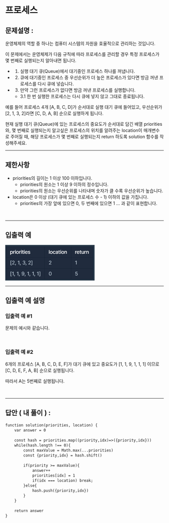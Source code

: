 # 프로세스

## 문제설명 :

운영체제의 역할 중 하나는 컴퓨터 시스템의 자원을 효율적으로 관리하는 것입니다.

이 문제에서는 운영체제가 다음 규칙에 따라 프로세스를 관리할 경우 특정 프로세스가 몇 번째로 실행되는지 알아내면 됩니다.

- 1. 실행 대기 큐(Queue)에서 대기중인 프로세스 하나를 꺼냅니다.
- 2. 큐에 대기중인 프로세스 중 우선순위가 더 높은 프로세스가 있다면 방금 꺼낸 프로세스를 다시 큐에 넣습니다.
- 3. 만약 그런 프로세스가 없다면 방금 꺼낸 프로세스를 실행합니다.
  - 3.1 한 번 실행한 프로세스는 다시 큐에 넣지 않고 그대로 종료됩니다.

예를 들어 프로세스 4개 [A, B, C, D]가 순서대로 실행 대기 큐에 들어있고, 우선순위가 [2, 1, 3, 2]라면 [C, D, A, B] 순으로 실행하게 됩니다.

현재 실행 대기 큐(Queue)에 있는 프로세스의 중요도가 순서대로 담긴 배열 priorities와, 몇 번째로 실행되는지 알고싶은 프로세스의 위치를 알려주는 location이 매개변수로 주어질 때, 해당 프로세스가 몇 번째로 실행되는지 return 하도록 solution 함수를 작성해주세요.

---

## 제한사항

- priorities의 길이는 1 이상 100 이하입니다.
  - priorities의 원소는 1 이상 9 이하의 정수입니다.
  - priorities의 원소는 우선순위를 나타내며 숫자가 클 수록 우선순위가 높습니다.
- location은 0 이상 (대기 큐에 있는 프로세스 수 - 1) 이하의 값을 가집니다.
  - priorities의 가장 앞에 있으면 0, 두 번째에 있으면 1 … 과 같이 표현합니다.

<br/>

---

## 입출력 예

<img src ='프로세스.png'>

<br/>

---

## 입출력 예 설명

### 입출력 예 #1

문제의 예시와 같습니다.

<br/>

### 입출력 예 #2

6개의 프로세스 [A, B, C, D, E, F]가 대기 큐에 있고 중요도가 [1, 1, 9, 1, 1, 1] 이므로 [C, D, E, F, A, B] 순으로 실행됩니다.

따라서 A는 5번째로 실행됩니다.

<br/>

---

## 답안 ( 내 풀이 ) :

```
function solution(priorities, location) {
    var answer = 0

    const hash = priorities.map((priority,idx)=>({priority,idx}))
    while(hash.length !== 0){
        const maxValue = Math.max(...priorities)
        const {priority,idx} = hash.shift()

        if(priority >= maxValue){
            answer++
            priorities[idx] = 1
            if(idx === location) break;
        }else{
            hash.push({priority,idx})
        }
    }

    return answer
}
```
